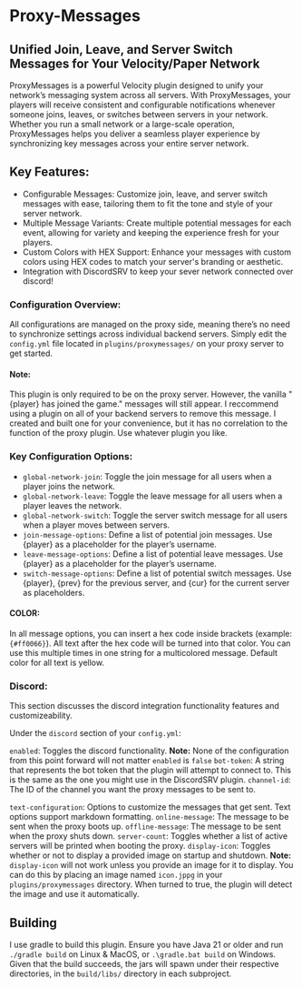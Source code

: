 # Proxy-Messages
## Unified Join, Leave, and Server Switch Messages for Your Velocity/Paper Network
ProxyMessages is a powerful Velocity plugin designed to unify your network’s messaging system across all servers. With ProxyMessages, your players will receive consistent and configurable notifications whenever someone joins, leaves, or switches between servers in your network. Whether you run a small network or a large-scale operation, ProxyMessages helps you deliver a seamless player experience by synchronizing key messages across your entire server network.

## Key Features:
* Configurable Messages: Customize join, leave, and server switch messages with ease, tailoring them to fit the tone and style of your server network.
* Multiple Message Variants: Create multiple potential messages for each event, allowing for variety and keeping the experience fresh for your players.
* Custom Colors with HEX Support: Enhance your messages with custom colors using HEX codes to match your server's branding or aesthetic.
* Integration with DiscordSRV to keep your sever network connected over discord! 

### Configuration Overview:
All configurations are managed on the proxy side, meaning there’s no need to synchronize settings across individual backend servers. Simply edit the `config.yml` file located in `plugins/proxymessages/` on your proxy server to get started.

#### Note:
This plugin is only required to be on the proxy server. However, the vanilla "{player} has joined the game." messages will still appear. I reccommend using a plugin on all of your backend servers to remove this message. I created and built one for your convenience, but it has no correlation to the function of the proxy plugin. Use whatever plugin you like.

### Key Configuration Options:
* `global-network-join`: Toggle the join message for all users when a player joins the network.
* `global-network-leave`: Toggle the leave message for all users when a player leaves the network.
* `global-network-switch`: Toggle the server switch message for all users when a player moves between servers.
* `join-message-options`: Define a list of potential join messages. Use {player} as a placeholder for the player’s username.
* `leave-message-options`: Define a list of potential leave messages. Use {player} as a placeholder for the player’s username.
* `switch-message-options`: Define a list of potential switch messages. Use {player}, {prev} for the previous server, and {cur} for the current server as placeholders.

#### **COLOR**:
In all message options, you can insert a hex code inside brackets (example: `{#ff0066}`). All text after the hex code will be turned into that color. You can use this multiple times in one string for a multicolored message. Default color for all text is yellow.

### Discord:
This section discusses the discord integration functionality features and customizeability.

Under the `discord` section of your `config.yml`:

`enabled`: Toggles the discord functionality.
**Note:** None of the configuration from this point forward will not matter `enabled` is `false`
`bot-token`: A string that represents the bot token that the plugin will attempt to connect to. This is the same as the one you might use in the DiscordSRV plugin.
`channel-id`: The ID of the channel you want the proxy messages to be sent to.

`text-configuration`: Options to customize the messages that get sent. Text options support markdown formatting.
`online-message`: The message to be sent when the proxy boots up.
`offline-message`: The message to be sent when the proxy shuts down.
`server-count`: Toggles whether a list of active servers will be printed when booting the proxy.
`display-icon`: Toggles whether or not to display a provided image on startup and shutdown. 
**Note:** `display-icon` will not work unless you provide an image for it to display. You can do this by placing an image named `icon.jppg` in your `plugins/proxymessages` directory. When turned to  true, the plugin will detect the image and use it automatically.



## Building
I use gradle to build this plugin. Ensure you have Java 21 or older and run `./gradle build` on Linux & MacOS, or `.\gradle.bat build` on Windows. Given that the build succeeds, the jars will spawn under their respective directories, in the `build/libs/` directory in each subproject.
